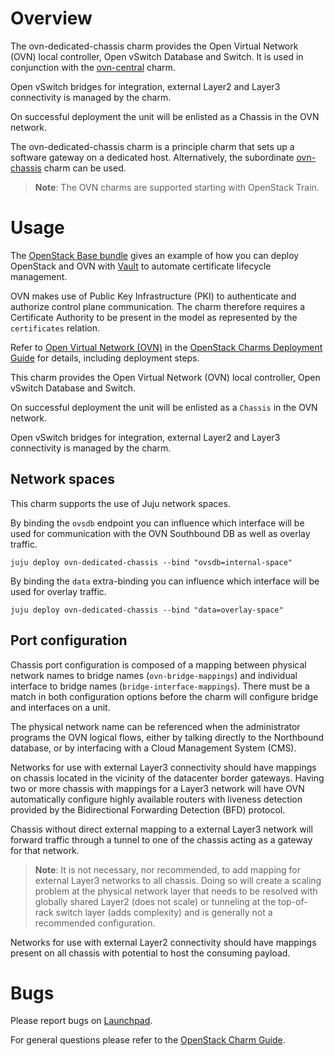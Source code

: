 # Overview

The ovn-dedicated-chassis charm provides the Open Virtual Network (OVN) local
controller, Open vSwitch Database and Switch. It is used in conjunction with
the [ovn-central][ovn-central-charm] charm.

Open vSwitch bridges for integration, external Layer2 and Layer3 connectivity
is managed by the charm.

On successful deployment the unit will be enlisted as a Chassis in the OVN
network.

The ovn-dedicated-chassis charm is a principle charm that sets up a software
gateway on a dedicated host. Alternatively, the subordinate
[ovn-chassis][ovn-chassis-charm] charm can be used.

> **Note**: The OVN charms are supported starting with OpenStack Train.

# Usage

The [OpenStack Base bundle][openstack-base-bundle] gives an example of how you
can deploy OpenStack and OVN with [Vault][vault-charm] to automate certificate
lifecycle management.

OVN makes use of Public Key Infrastructure (PKI) to authenticate and authorize
control plane communication. The charm therefore requires a Certificate
Authority to be present in the model as represented by the `certificates`
relation.

Refer to [Open Virtual Network (OVN)][cdg-ovn] in the [OpenStack Charms
Deployment Guide][cdg] for details, including deployment steps.

This charm provides the Open Virtual Network (OVN) local controller, Open
vSwitch Database and Switch.

On successful deployment the unit will be enlisted as a `Chassis` in the OVN
network.

Open vSwitch bridges for integration, external Layer2 and Layer3 connectivity
is managed by the charm.

## Network spaces

This charm supports the use of Juju network spaces.

By binding the `ovsdb` endpoint you can influence which interface will be used
for communication with the OVN Southbound DB as well as overlay traffic.

    juju deploy ovn-dedicated-chassis --bind "ovsdb=internal-space"

By binding the `data` extra-binding you can influence which interface will be
used for overlay traffic.

    juju deploy ovn-dedicated-chassis --bind "data=overlay-space"

## Port configuration

Chassis port configuration is composed of a mapping between physical network
names to bridge names (`ovn-bridge-mappings`) and individual interface to
bridge names (`bridge-interface-mappings`). There must be a match in both
configuration options before the charm will configure bridge and interfaces on
a unit.

The physical network name can be referenced when the administrator programs the
OVN logical flows, either by talking directly to the Northbound database, or by
interfacing with a Cloud Management System (CMS).

Networks for use with external Layer3 connectivity should have mappings on
chassis located in the vicinity of the datacenter border gateways. Having two
or more chassis with mappings for a Layer3 network will have OVN automatically
configure highly available routers with liveness detection provided by the
Bidirectional Forwarding Detection (BFD) protocol.

Chassis without direct external mapping to a external Layer3 network will
forward traffic through a tunnel to one of the chassis acting as a gateway for
that network.

> **Note**: It is not necessary, nor recommended, to add mapping for external
  Layer3 networks to all chassis. Doing so will create a scaling problem at the
  physical network layer that needs to be resolved with globally shared Layer2
  (does not scale) or tunneling at the top-of-rack switch layer (adds
  complexity) and is generally not a recommended configuration.

Networks for use with external Layer2 connectivity should have mappings present
on all chassis with potential to host the consuming payload.

# Bugs

Please report bugs on [Launchpad][lp-ovn-dedicated-chassis].

For general questions please refer to the [OpenStack Charm Guide][cg].

<!-- LINKS -->

[cg]: https://docs.openstack.org/charm-guide/latest/
[cdg]: https://docs.openstack.org/project-deploy-guide/charm-deployment-guide/latest/
[cdg-ovn]: https://docs.openstack.org/project-deploy-guide/charm-deployment-guide/latest/app-ovn.html
[vault-charm]: https://jaas.ai/vault/
[lp-ovn-dedicated-chassis]: https://bugs.launchpad.net/charm-ovn-dedicated-chassis/+filebug
[ovn-central-charm]: https://jaas.ai/ovn-central
[ovn-chassis-charm]: https://jaas.ai/ovn-chassis
[openstack-base-bundle]: https://github.com/openstack-charmers/openstack-bundles/blob/master/development/openstack-base-bionic-ussuri-ovn/bundle.yaml

